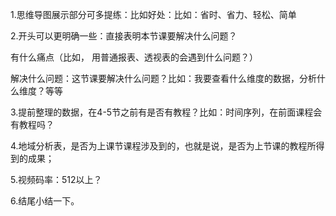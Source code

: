 1.思维导图展示部分可多提练：比如好处：比如：省时、省力、轻松、简单


2.开头可以更明确一些：直接表明本节课要解决什么问题？

有什么痛点（比如， 用普通报表、透视表的会遇到什么问题？）

解决什么问题：这节课要解决什么问题？比如：我要查看什么维度的数据，分析什么维度？等等

3.提前整理的数据，在4-5节之前有是否有教程？比如：时间序列，在前面课程会有教程吗？


4.地域分析表，是否为上课节课程涉及到的，也就是说，是否为上节课的教程所得到的成果；

5.视频码率：512以上？

6.结尾小结一下。